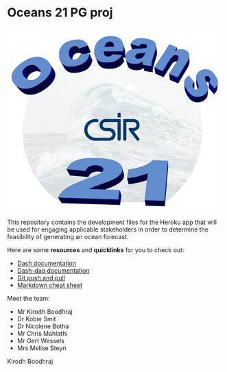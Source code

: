 # **Oceans 21 PG proj**

![alt text](support/logo/oceans21logo_small.png "Oceans 21")


This repository contains the development files for the Heroku app that will be used for engaging applicable stakeholders in order to determine the feasibility of generating an ocean forecast.



Here are some **resources** and **quicklinks** for you to check out:
- [Dash documentation](https://dash.plot.ly/)
- [Dash-daq documentation](https://dash.plot.ly/dash-daq)
- [Git push and pull](https://gist.github.com/blackfalcon/8428401)
- [Markdown cheat sheet](https://github.com/adam-p/markdown-here/wiki/Markdown-Cheatsheet)


Meet the team:
* Mr Kirodh Boodhraj
* Dr Kobie Smit
* Dr Nicolene Botha
* Mr Chris Mahlathi
* Mr Gert Wessels
* Mrs Melise Steyn



Kirodh Boodhraj
